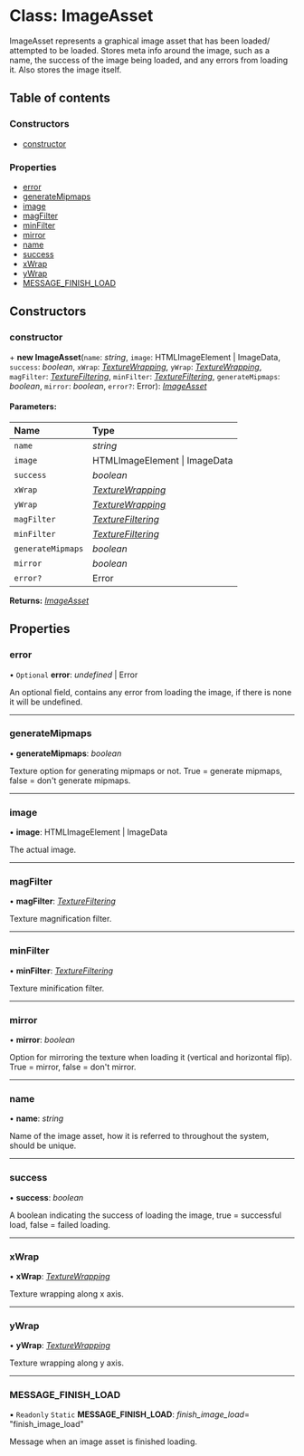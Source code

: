 # Class: ImageAsset

ImageAsset represents a graphical image asset that has been loaded/
attempted to be loaded.
Stores meta info around the image, such as a name, the success
of the image being loaded, and any errors from loading it.
Also stores the image itself.

## Table of contents

### Constructors

- [constructor](imageasset.md#constructor)

### Properties

- [error](imageasset.md#error)
- [generateMipmaps](imageasset.md#generatemipmaps)
- [image](imageasset.md#image)
- [magFilter](imageasset.md#magfilter)
- [minFilter](imageasset.md#minfilter)
- [mirror](imageasset.md#mirror)
- [name](imageasset.md#name)
- [success](imageasset.md#success)
- [xWrap](imageasset.md#xwrap)
- [yWrap](imageasset.md#ywrap)
- [MESSAGE\_FINISH\_LOAD](imageasset.md#message_finish_load)

## Constructors

### constructor

\+ **new ImageAsset**(`name`: *string*, `image`: HTMLImageElement \| ImageData, `success`: *boolean*, `xWrap`: [*TextureWrapping*](../enums/texturewrapping.md), `yWrap`: [*TextureWrapping*](../enums/texturewrapping.md), `magFilter`: [*TextureFiltering*](../enums/texturefiltering.md), `minFilter`: [*TextureFiltering*](../enums/texturefiltering.md), `generateMipmaps`: *boolean*, `mirror`: *boolean*, `error?`: Error): [*ImageAsset*](imageasset.md)

#### Parameters:

Name | Type |
:------ | :------ |
`name` | *string* |
`image` | HTMLImageElement \| ImageData |
`success` | *boolean* |
`xWrap` | [*TextureWrapping*](../enums/texturewrapping.md) |
`yWrap` | [*TextureWrapping*](../enums/texturewrapping.md) |
`magFilter` | [*TextureFiltering*](../enums/texturefiltering.md) |
`minFilter` | [*TextureFiltering*](../enums/texturefiltering.md) |
`generateMipmaps` | *boolean* |
`mirror` | *boolean* |
`error?` | Error |

**Returns:** [*ImageAsset*](imageasset.md)

## Properties

### error

• `Optional` **error**: *undefined* \| Error

An optional field, contains any error from loading the image, if there is
none it will be undefined.

___

### generateMipmaps

• **generateMipmaps**: *boolean*

Texture option for generating mipmaps or not.
True = generate mipmaps, false = don't generate mipmaps.

___

### image

• **image**: HTMLImageElement \| ImageData

The actual image.

___

### magFilter

• **magFilter**: [*TextureFiltering*](../enums/texturefiltering.md)

Texture magnification filter.

___

### minFilter

• **minFilter**: [*TextureFiltering*](../enums/texturefiltering.md)

Texture minification filter.

___

### mirror

• **mirror**: *boolean*

Option for mirroring the texture when loading it (vertical and horizontal
flip). True = mirror, false = don't mirror.

___

### name

• **name**: *string*

Name of the image asset, how it is referred to throughout the system,
should be unique.

___

### success

• **success**: *boolean*

A boolean indicating the success of loading the image, true = successful
load, false = failed loading.

___

### xWrap

• **xWrap**: [*TextureWrapping*](../enums/texturewrapping.md)

Texture wrapping along x axis.

___

### yWrap

• **yWrap**: [*TextureWrapping*](../enums/texturewrapping.md)

Texture wrapping along y axis.

___

### MESSAGE\_FINISH\_LOAD

▪ `Readonly` `Static` **MESSAGE\_FINISH\_LOAD**: *finish_image_load*= "finish\_image\_load"

Message when an image asset is finished loading.
